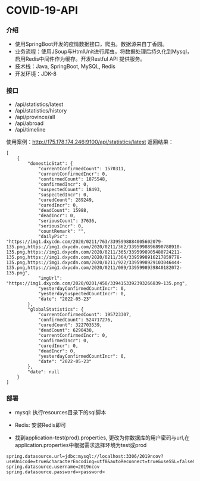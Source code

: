# COVID-19-API
### 介绍
- 使用SpringBoot开发的疫情数据接口，爬虫。数据源来自丁香园。
- 业务流程：使用JSoup与HtmlUnit进行爬虫，将数据处理后持久化到Mysql，启用Redis中间件作为缓存。开发Restful API 提供服务。
- 技术栈：Java, SpringBoot, MySQL, Redis
- 开发环境：JDK-8

### 接口
- /api/statistics/latest
- /api/statistics/history
- /api/province/all
- /api/abroad
- /api/timeline

使用案例：http://175.178.174.246:9100/api/statistics/latest
返回结果：


    [
        {
            "domesticStat": {
                "currentConfirmedCount": 1570311,
                "currentConfirmedIncr": 0,
                "confirmedCount": 1875548,
                "confirmedIncr": 0,
                "suspectedCount": 18493,
                "suspectedIncr": 0,
                "curedCount": 289249,
                "curedIncr": 0,
                "deadCount": 15988,
                "deadIncr": 0,
                "seriousCount": 37636,
                "seriousIncr": 0,
                "countRemark": "",
                "dailyPic": "https://img1.dxycdn.com/2020/0211/763/3395998884005602079-135.png,https://img1.dxycdn.com/2020/0211/362/3395998896890788910-135.png,https://img1.dxycdn.com/2020/0211/365/3395998905480724211-135.png,https://img1.dxycdn.com/2020/0211/364/3395998916217859778-135.png,https://img1.dxycdn.com/2020/0211/922/3395998929103046444-135.png,https://img1.dxycdn.com/2020/0211/089/3395998939840182072-135.png",
                "imgUrl": "https://img1.dxycdn.com/2020/0201/450/3394153392393266839-135.png",
                "yesterdayConfirmedCountIncr": 0,
                "yesterdaySuspectedCountIncr": 0,
                "date": "2022-05-23"
            },
            "globalStatistics": {
                "currentConfirmedCount": 195723307,
                "confirmedCount": 524717276,
                "curedCount": 322703539,
                "deadCount": 6290430,
                "currentConfirmedIncr": 0,
                "confirmedIncr": 0,
                "curedIncr": 0,
                "deadIncr": 0,
                "yesterdayConfirmedCountIncr": 0,
                "date": "2022-05-23"
            },
            "date": null
        }
    ]

### 部署
- mysql: 执行resources目录下的sql脚本


- Redis: 安装Redis即可


- 找到application-test(prod).properties, 更改为你数据库的用户密码与url,在application.properties中根据需求选择环境为test或prod
```
spring.datasource.url=jdbc:mysql://localhost:3306/2019ncov?useUnicode=true&characterEncoding=utf8&autoReconnect=true&useSSL=false&serverTimezone=UTC
spring.datasource.username=2019ncov
spring.datasource.password=<password>
```